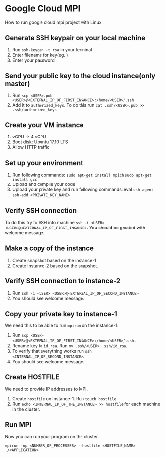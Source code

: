 # Google Cloud MPI 
How to run google cloud mpi project with Linux

## Generate SSH keypair on your local machine

1. Run `ssh-keygen -t rsa` in your terminal
2. Enter filename for key(eg. <USER>)
3. Enter your password

## Send your public key to the cloud instance(only master)

1. Run `scp <USER>.pub <USER>@<EXTERNAL_IP_OF_FIRST_INSANCE>:/home/<USER>/.ssh`
2. Add it to `authorized_keys`. To do this run `cat .ssh/<USER>.pub >> .ssh/authorized_keys`

## Create your VM instance

 1. vCPU → 4 vCPU
 2. Boot disk: Ubuntu 17.10 LTS
 3. Allow HTTP traffic
 
## Set up your environment

 1. Run following commands:
  `sudo apt-get install mpich`
  `sudo apt-get install gcc`
 2. Upload and compile your code
 3. Upload your private key and run following commands:
   eval `ssh-agent`
   `ssh-add <PRIVATE_KEY_NAME>`

## Verify SSH connection

To do this try to SSH into machine `ssh -i <USER> <USER>@<EXTERNAL_IP_OF_FIRST_INSANCE>`.
You should be greated with welcome message.

## Make a copy of the instance

1. Create snapshot based on the instance-1
2. Create instance-2 based on the snapshot.

## Verify SSH connection to instance-2

1. Run `ssh -i <USER> <USER>@<EXTERNAL_IP_OF_SECOND_INSTANCE>`
2. You should see welcome message.

## Copy your private key to instance-1

We need this to be able to run `mpirun` on the instance-1.
1. Run `scp <USER> <USER>@<EXTERNAL_IP_OF_FIRST_INSANCE>:/home/<USER>/.ssh` .
2. Rename key to `id_rsa`. Run `mv .ssh/<USER> .ssh/id_rsa`.
3. To verify that everything works run `ssh <INTERNAL_IP_OF_SECOND_INSTANCE>`.
4. You should see welcome message.

## Create HOSTFILE

We need to provide IP addresses to MPI.

1. Create `hostfile` on instance-1. Run `touch hostfile`.
2. Run `echo <INTERNAL_IP_OF_THE_INSTANCE> >> hostfile` for each machine in the cluster.

## Run MPI

Now you can run your program on the cluster.

```
mpirun -np <NUMBER_OF_PROCESSES> --hostfile <HOSTFILE_NAME> ./<APPLICATION>
```
